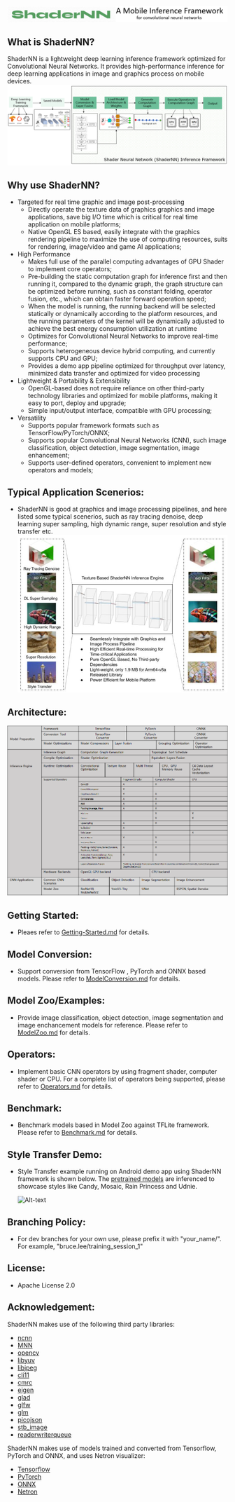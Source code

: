 ![ShaderNN logo](docs/images/logo.png)

## What is ShaderNN?
 ShaderNN is a lightweight deep learning inference framework optimized for Convolutional Neural Networks. It provides high-performance inference for deep learning applications in image and graphics process on mobile devices.
 ![ShaderNN workflow](docs/images/workflow.png)

## Why use ShaderNN?
- Targeted for real time graphic and image post-processing
  - Directly operate the texture data of graphics graphics and image applications, save big I/O time which is critical for real time application on mobile platforms;
  - Native OpenGL ES based, easily integrate with the graphics rendering pipeline to maximize the use of computing resources, suits for rendering, image/video and game AI applications;
- High Performance
  - Makes full use of the parallel computing advantages of GPU Shader to implement core operators;
  - Pre-building the static computation graph for inference first and then running it, compared to the dynamic graph, the graph structure can be optimized before running, such as constant folding, operator fusion, etc., which can obtain faster forward operation speed;
  - When the model is running, the running backend will be selected statically or dynamically according to the platform resources, and the running parameters of the kernel will be dynamically adjusted to achieve the best energy consumption utilization at runtime
  - Optimizes for Convolutional Neural Networks to improve real-time performance;
  - Supports heterogeneous device hybrid computing, and currently supports CPU and GPU;
  - Provides a demo app pipeline optimized for throughput over latency, minimized data transfer and optimized for video processing
- Lightweight & Portability & Extensibility
  - OpenGL-based does not require reliance on other third-party technology libraries and optimized for mobile platforms,  making it easy to port, deploy and upgrade;
  - Simple input/output interface, compatible with GPU processing;
- Versatility
  - Supports popular framework formats such as TensorFlow/PyTorch/ONNX;
  - Supports popular Convolutional Neural Networks (CNN), such image classification, object detection, image segmentation, image enhancement;
  - Supports user-defined operators, convenient to implement new operators and models;

## Typical Application Scenerios:
  - ShaderNN is good at graphics and image processing pipelines, and here listed some typical scenerios, such as ray tracing denoise, deep learning super sampling, high dynamic range, super resolution and style transfer etc.\
  ![ShaderNN Usecases](docs/images/usecases.jpg)

## Architecture:
![ShaderNN architecture](docs/images/architecture.png)

## Getting Started:
  - Pleaes refer to [Getting-Started.md](docs/Getting-Started.md) for details.

## Model Conversion:
  - Support conversion from TensorFlow , PyTorch and ONNX based models. Please refer to [ModelConversion.md](tools/convertTool/ModelConversion.md) for details.

## Model Zoo/Examples:
  - Provide image classification, object detection, image segmentation and image enchancement models for reference. Please refer to [ModelZoo.md](modelzoo/ModelZoo.md) for details.

## Operators:
  - Implement basic CNN operators by using fragment shader, computer shader or CPU. For a complete list of operators being supported, please refer to [Operators.md](docs/Operators.md) for details.

## Benchmark:
  - Benchmark models based in Model Zoo against TFLite framework. Please refer to [Benchmark.md](benchmark/Benchmark.md) for details.

## Style Transfer Demo:
  - Style Transfer example running on Android demo app using ShaderNN framework is shown below. The [pretrained models](https://github.com/onnx/models/tree/main/vision/style_transfer/fast_neural_style/model) are inferenced to showcase styles like Candy, Mosaic, Rain Princess and Udnie.
  
    ![Alt-text](docs/images/styleTransfer.gif)

## Branching Policy:
- For dev branches for your own use, please prefix it with "your_name/". For example, "bruce.lee/training_session_1"

## License:
- Apache License 2.0

## Acknowledgement:
ShaderNN makes use of the following third party libraries:
- [ncnn](https://github.com/Tencent/ncnn)
- [MNN](https://github.com/alibaba/MNN)
- [opencv](https://github.com/opencv/opencv)
- [libyuv](https://chromium.googlesource.com/libyuv/libyuv)
- [libjpeg](https://github.com/libjpeg-turbo/libjpeg-turbo)
- [cli11](https://github.com/CLIUtils/CLI11)
- [cmrc](https://github.com/vector-of-bool/cmrc)
- [eigen](https://gitlab.com/libeigen/eigen)
- [glad](https://github.com/Dav1dde/glad)
- [glfw](https://github.com/glfw/glfw)
- [glm](https://github.com/g-truc/glm)
- [picojson](https://github.com/kazuho/picojson)
- [stb_image](https://github.com/nothings/stb)
- [readerwriterqueue](https://github.com/cameron314/readerwriterqueue/)

ShaderNN makes use of models trained and converted from Tensorflow, PyTorch and ONNX, and uses Netron visualizer:
- [Tensorflow](https://github.com/tensorflow/tensorflow)
- [PyTorch](https://github.com/pytorch/pytorch)
- [ONNX](https://github.com/onnx/onnx)
- [Netron](https://github.com/lutzroeder/netron)

